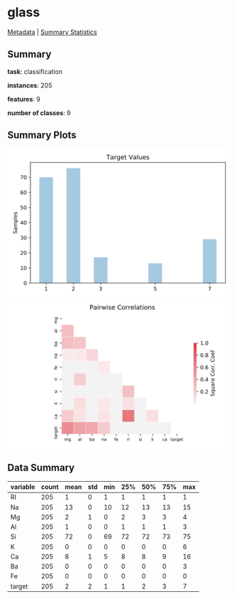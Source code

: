 # glass

[Metadata](metadata.yaml) | [Summary Statistics](summary_stats.csv)

## Summary

**task**: classification

**instances**: 205

**features**: 9

**number of classes**: 9

## Summary Plots

![Labels](label.svg)
![Corr](corr.svg)

## Data Summary

|	variable	|	count	|	mean	|	std	|	min	|	25%	|	50%	|	75%	|	max|
| --- | --- | --- | --- | --- | --- | --- | --- | --- |
|	RI	|	205	|	1	|	0	|	1	|	1	|	1	|	1	|	1
|	Na	|	205	|	13	|	0	|	10	|	12	|	13	|	13	|	15
|	Mg	|	205	|	2	|	1	|	0	|	2	|	3	|	3	|	4
|	Al	|	205	|	1	|	0	|	0	|	1	|	1	|	1	|	3
|	Si	|	205	|	72	|	0	|	69	|	72	|	72	|	73	|	75
|	K	|	205	|	0	|	0	|	0	|	0	|	0	|	0	|	6
|	Ca	|	205	|	8	|	1	|	5	|	8	|	8	|	9	|	16
|	Ba	|	205	|	0	|	0	|	0	|	0	|	0	|	0	|	3
|	Fe	|	205	|	0	|	0	|	0	|	0	|	0	|	0	|	0
|	target	|	205	|	2	|	2	|	1	|	1	|	2	|	3	|	7
